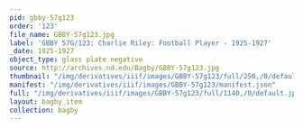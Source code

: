 ```yaml
---
pid: gbby-57g123
order: '123'
file_name: GBBY-57g123.jpg
label: 'GBBY 57G/123: Charlie Riley: Football Player - 1925-1927'
_date: 1925-1927
object_type: glass plate negative
source: http://archives.nd.edu/Bagby/GBBY-57g123.jpg
thumbnail: "/img/derivatives/iiif/images/GBBY-57g123/full/250,/0/default.jpg"
manifest: "/img/derivatives/iiif/images/GBBY-57g123/manifest.json"
full: "/img/derivatives/iiif/images/GBBY-57g123/full/1140,/0/default.jpg"
layout: bagby_item
collection: bagby
---
```

